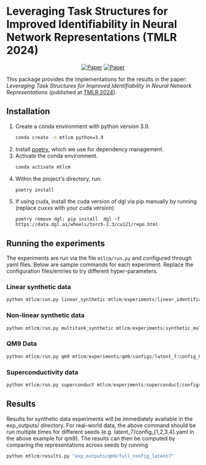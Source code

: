 # Leveraging Task Structures for Improved Identifiability in Neural Network Representations (TMLR 2024)

<div align="center">

[![Paper](https://img.shields.io/badge/paper-arxiv.2306.14861-red)](https://arxiv.org/abs/2306.14861)
[![Paper](https://img.shields.io/badge/TMLR-2024-blue)](https://openreview.net/forum?id=WLcPrq6pu0)

</div>

This package provides the implementations for the results in the paper:
*Leveraging Task Structures for Improved Identifiability in Neural Network Representations* (published at [TMLR 2024](https://openreview.net/forum?id=WLcPrq6pu0)).

## Installation

1. Create a conda environment with python version 3.9.
    ```bash
    conda create -n mtlcm python=3.9
    ```
2. Install [poetry](https://python-poetry.org/docs/#installing-with-the-official-installer), which we use for dependency management.
3. Activate the conda environment.
    ```bash
    conda activate mtlcm
    ```
4. Within the project's directory, run:
    ```bash
    poetry install
    ```
4. If using cuda, install the cuda version of dgl via pip manually by running (replace cuxxx with your cuda version)
    ```
    poetry remove dgl; pip install  dgl -f https://data.dgl.ai/wheels/torch-2.3/cu121/repo.html
    ```

## Running the experiments

The experiments are run via the file `mtlcm/run.py` and configured through yaml files. Below are sample commands for each experiment. Replace the configuration files/entries to try different hyper-parameters.

### Linear synthetic data

```python
python mtlcm/run.py linear_synthetic mtlcm/experiments/linear_identifiability/configs/config.yaml
```

### Non-linear synthetic data

```python
python mtlcm/run.py multitask_synthetic mtlcm/experiments/synthetic_multitask/configs/exp_config.yaml
```

### QM9 Data

```python
python mtlcm/run.py qm9 mtlcm/experiments/qm9/configs/latent_7/config_0.yaml
```

### Superconductivity data

```python
python mtlcm/run.py superconduct mtlcm/experiments/superconduct/configs/test_config.yaml
```

## Results

Results for synthetic data experiments will be immediately available in the exp_outputs/ directory. For real-world data, the above command should be run multiple times for different seeds (e.g. latent_7/config_[1,2,3,4].yaml in the above example for qm9). The results can then be computed by comparing the representations across seeds by running 

```python
python mtlcm/results.py "exp_outputs/qm9/full_config_latent7"
```


